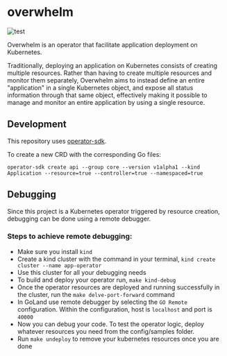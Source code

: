 # overwhelm
![test](https://github.com/ExpediaGroup/overwhelm/workflows/test/badge.svg?branch=master)

Overwhelm is an operator that facilitate application deployment on Kubernetes.

Traditionally, deploying an application on Kubernetes consists of creating multiple resources.
Rather than having to create multiple resources and monitor them separately, Overwhelm aims to
instead define an entire "application" in a single Kubernetes object, and expose all status
information through that same object, effectively making it possible to manage and monitor an
entire application by using a single resource.


## Development 
This repository uses [operator-sdk](https://sdk.operatorframework.io/docs/building-operators/golang/quickstart/).

To create a new CRD with the corresponding Go files:
```console
operator-sdk create api --group core --version v1alpha1 --kind Application --resource=true --controller=true --namespaced=true
```

## Debugging
Since this project is a Kubernetes operator triggered by resource creation, debugging can be done using a remote debugger.

### Steps to achieve remote debugging:

* Make sure you install `kind`
* Create a kind cluster with the command in your terminal, `kind create cluster --name app-operator`
* Use this cluster for all your debugging needs
* To build and deploy your operator run, `make kind-debug`
* Once the operator resources are deployed and running successfully in the cluster, run the `make delve-port-forward` command
* In GoLand use remote debugger by selecting the `GO Remote` configuration. Within the configuration, host is `localhost` and port is `40000`
* Now you can debug your code. To test the operator logic, deploy whatever resources you need from the config/samples folder.
* Run `make undeploy` to remove your kubernetes resources once you are done